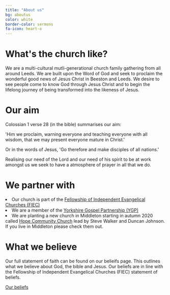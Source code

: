 ```yaml
---
title: "About us"
bg: aboutus
color: white
border-color: sermons
fa-icon: heart-o
---
```


# What's the church like?
We are a multi-cultural mutli-generational church family gathering from all around Leeds. We are built upon the Word of God and seek to proclaim the wonderful good news of Jesus Christ in Beeston and Leeds. We desire to see people come to know God through Jesus Christ and to begin the lifelong journey of being transformed into the likeness of Jesus.


# Our aim
Colossian 1 verse 28 (in the bible) summarises our aim: 

'Him we proclaim, warning everyone and teaching everyone with all wisdom, that we may present everyone mature in Christ.'

Or in the words of Jesus, 'Go therefore and make disciples of all nations.'

Realising our need of the Lord and our need of his spirit to be at work amongst us we seek to have a atmosphere of prayer in all that we do.


# We partner with
<div class="row">
  <div class="col s12">
    <li>Our church is part of the <a href="https://fiec.org.uk">Fellowship of Independent Evangelical Churches (FIEC)</a> <i class="fa fa-external-link" aria-hidden="true" style="color:white"></i></li> 
    <li>We are a member of the <a href="http://ygp.org.uk">Yorkshire Gospel Partnership (YGP)</a> <i class="fa fa-external-link" aria-hidden="true" style="color:white"></i></li> 
    <li>We are planting a new church in Middleton starting in autumn 2020 called <a href="https://hopemiddleton.co.uk">Hope Community Church</a> <i class="fa fa-external-link" aria-hidden="true" style="color:white"></i> lead by Steve Walker and Duncan Johnson. If you live in Middleton please check them out.</li>
  </div>
<div>  


# What we believe

Our full statement of faith can be found on our belieifs page. This outlines what we believe about God, the bible and Jesus. Our beliefs are in line with the Fellowship of Independent Evangelical Churches (FIEC) statement of beliefs. 

<div class="center-align">
  <a class="waves-effect waves-light btn-large" href="{{ 'we-believe' | relative_url }}">Our beliefs</a>
</div>

